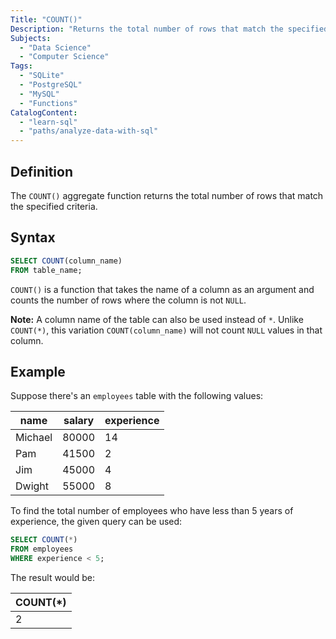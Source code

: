 ```yaml
---
Title: "COUNT()"
Description: "Returns the total number of rows that match the specified criteria."
Subjects:
  - "Data Science"
  - "Computer Science"
Tags:
  - "SQLite"
  - "PostgreSQL"
  - "MySQL"
  - "Functions"
CatalogContent:
  - "learn-sql"
  - "paths/analyze-data-with-sql"
---
```


## Definition 

The `COUNT()` aggregate function returns the total number of rows that match the specified criteria.

## Syntax

```sql
SELECT COUNT(column_name)
FROM table_name;
```

`COUNT()` is a function that takes the name of a column as an argument and counts the number of rows where the column is not `NULL`.

**Note:** A column name of the table can also be used instead of `*`. Unlike `COUNT(*)`, this variation `COUNT(column_name)` will not count `NULL` values in that column.

## Example

Suppose there's an `employees` table with the following values:

| name | salary | experience | 
| -- | -- | -- |
| Michael | 80000 | 14 |
| Pam | 41500 | 2 |
| Jim | 45000 | 4 |
| Dwight | 55000 | 8 |

To find the total number of employees who have less than 5 years of experience, the given query can be used:

```sql
SELECT COUNT(*)
FROM employees
WHERE experience < 5;
```

The result would be:

| COUNT(*) | 
| -- |
| 2 |
